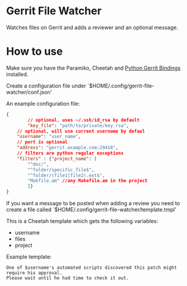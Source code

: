 # Gerrit File Watcher
Watches files on Gerrit and adds a reviewer and an optional message.

# How to use
Make sure you have the Paramiko, Cheetah and [Python Gerrit Bindings](https://github.com/ficoos/python-gerrit) installed.

Create a configuration file under `$HOME/.config/gerrit-file-watcher/conf.json'

An example configuration file:

```json
{
        // optional, uses ~/.ssh/id_rsa by default
        "key_file": "path/to/private/key.rsa",
	// optional, will use current username by defaul
	"username": "user_name",
	// port is optional
	"address": "gerrit.example.com:29418",
	// filters are python regular exceptions
	"filters" : {"project_name": [
		"^doc/",
		"^folder/specific_file$",
		"^folder/(file1|file2).ext$",
		"Makfile.am" //any Makefile.am in the project
		]}
}
```

If you want a message to be posted when adding a review you need to create a file called
`$HOME/.config/gerrit-file-watcher/template.tmpl'

This is a Cheetah template which gets the following variables:
* username
* files
* project

Example template:
```cheetah
One of $username's automated scripts discovered this patch might require his approval.
Please wait until he had time to check it out.

```
